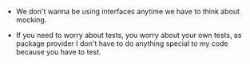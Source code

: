 * We don't wanna be using interfaces anytime we have to think about mocking.

* If you need to worry about tests, you worry about your own tests, as package provider I don't have to do anything special to my code because you have to test.